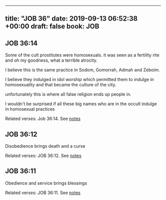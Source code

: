 
---
title: "JOB 36"
date: 2019-09-13 06:52:38 +00:00
draft: false
book: JOB
---

## JOB 36:14

Some of the cult prostitutes were homosexuals. it was seen as a fertility rite and oh my goodness, what a terrible atrocity.

I believe this is the same practice in Sodom, Gomorrah, Admah and Zeboim.

I believe they indulged in idol worship which permitted them to indulge in homosexuality and that became the culture of the city.

unfortunately this is where all false religion ends up people in.

I wouldn't be surprised if all these big names who are in the occult indulge in homosexual practices

Related verses: Job 36:14. See [notes](https://my.bible.com/notes/3252276395640611722)


## JOB 36:12

Disobedience brings death and a curse

Related verses: JOB 36:12. See [notes](https://my.bible.com/notes/2684841347324306407)


## JOB 36:11

Obedience and service brings blessings

Related verses: JOB 36:11. See [notes](https://my.bible.com/notes/2684841114255221733)

